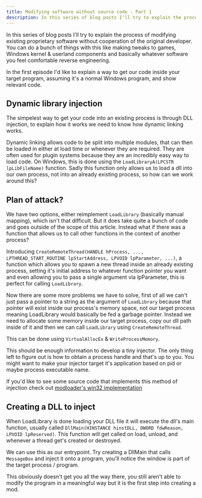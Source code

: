 ```yaml
---
title: Modifying software without source code - Part 1
description: In this series of blog posts I'll try to explain the process of modifying existing proprietary software without cooperation of the original developer.
---
```


In this series of blog posts I'll try to explain the process of modifying existing proprietary software without cooperation of the original developer.
You can do a bunch of things with this like making tweaks to games, Windows kernel & userland components and basically whatever software you feel comfortable reverse engineering.

In the first episode I'd like to explain a way to get our code inside your target program, assuming it's a normal Windows program, and show relevant code.

## Dynamic library injection
The simpelest way to get your code into an existing process is through DLL injection, to explain how it works we need to know how dynamic linking works.

Dynamic linking allows code to be split into multiple modules, that can then be loaded in either at load time or whenever they are required. They are often used for plugin systems because they are an incredibly easy way to load code. On Windows, this is done using the `LoadLibraryA(LPCSTR  lpLibFileName)` function. Sadly this function only allows us to load a dll into our own process, not into an already existing process, so how can we work around this?

## Plan of attack?
We have two options, either reimplement `LoadLibrary` (basically manual mapping), which isn't that difficult. But it does take quite a bunch of code and goes outside of the scope of this article. Instead what if there was a function that allows us to call other functions in the context of another process?

Introducing `CreateRemoteThread(HANDLE hProcess, ..., LPTHREAD_START_ROUTINE lpStartAddress, LPVOID lpParameter, ...)`, a function which allows you to spawn a new thread inside an already existing process, setting it's initial address to whatever function pointer you want and even allowing you to pass a single argument via lpParameter, this is perfect for calling `LoadLibrary`.

Now there are some more problems we have to solve, first of all we can't just pass a pointer to a string as the argument of `LoadLibrary` because that pointer will exist inside our process's memory space, not our target process meaning LoadLibrary would basically be fed a garbage pointer. Instead we need to allocate some memory inside our target process, copy our dll path inside of it and then we can call `LoadLibrary` using `CreateRemoteThread`.

This can be done using `VirtualAllocEx` & `WriteProcessMemory`.

This should be enough information to develop a tiny injector. The only thing left to figure out is how to obtain a process handle and that's up to you. You might want to make your injector target it's application based on pid or maybe process executable name. 

If you'd like to see some source code that implements this method of injection check out [modloader's win32 implementation](https://github.com/daanhenke/mods/blob/master/modloader/win32/inject.cc)

## Creating a DLL to inject
When LoadLibrary is done loading your DLL file it will execute the dll's main function, usually called `DllMain(HINSTANCE hinstDLL, DWORD fdwReason, LPVOID lpReserved)`. This function will get called on load, unload, and whenever a thread get's created or destroyed.

We can use this as our entrypoint. Try creating a DllMain that calls `MessageBox` and inject it onto a program, you'll notice the window is part of the target process / program.

This obviously doesn't get you all the way there, you still aren't able to modify the program in a meaningful way but it is the first step into creating a mod.
